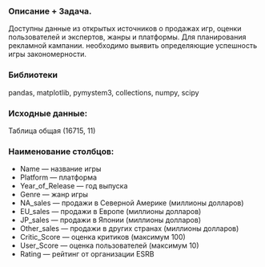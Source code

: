 ### Описание + Задача.
Доступны данные из открытых источников о продажах игр, оценки пользователей и экспертов, жанры и платформы.
Для планирования рекламной кампании. необходимо выявить определяющие успешность игры закономерности. 

### Библиотеки
pandas, matplotlib, pymystem3, collections, numpy, scipy

### Исходные данные:
Таблица общая (16715, 11)
   
### Наименование столбцов:
 - Name — название игры
 - Platform — платформа
 - Year_of_Release — год выпуска
 - Genre — жанр игры
 - NA_sales — продажи в Северной Америке (миллионы долларов)
 - EU_sales — продажи в Европе (миллионы долларов)
 - JP_sales — продажи в Японии (миллионы долларов)
 - Other_sales — продажи в других странах (миллионы долларов)
 - Critic_Score — оценка критиков (максимум 100)
 - User_Score — оценка пользователей (максимум 10)
 - Rating — рейтинг от организации ESRB 
